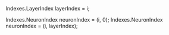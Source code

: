 ﻿Indexes.LayerIndex layerIndex = i;

Indexes.NeuronIndex neuronIndex = (i, 0);
Indexes.NeuronIndex neuronIndex = (i, layerIndex);